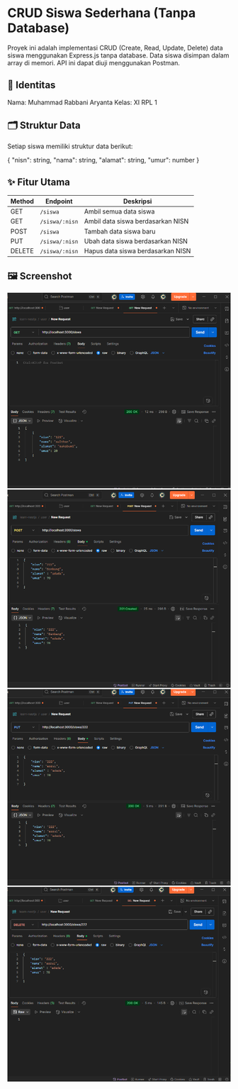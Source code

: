 # CRUD Siswa Sederhana (Tanpa Database)
Proyek ini adalah implementasi CRUD (Create, Read, Update, Delete) data siswa menggunakan Express.js tanpa database. Data siswa disimpan dalam array di memori. API ini dapat diuji menggunakan Postman.

## 👤 Identitas
Nama: Muhammad Rabbani Aryanta
Kelas: XI RPL 1

## 🗂️ Struktur Data
Setiap siswa memiliki struktur data berikut:

{
  "nisn": string,
  "nama": string,
  "alamat": string,
  "umur": number
}


## ✨ Fitur Utama
| Method | Endpoint       | Deskripsi                         |
| ------ | -------------- | --------------------------------- |
| GET    | `/siswa`       | Ambil semua data siswa            |
| GET    | `/siswa/:nisn` | Ambil data siswa berdasarkan NISN |
| POST   | `/siswa`       | Tambah data siswa baru            |
| PUT    | `/siswa/:nisn` | Ubah data siswa berdasarkan NISN  |
| DELETE | `/siswa/:nisn` | Hapus data siswa berdasarkan NISN |

## 🖼️ Screenshot
![](img/image1.png)
![](img/img2.png)
![](img/img3.png)
![](img/img4.png)

